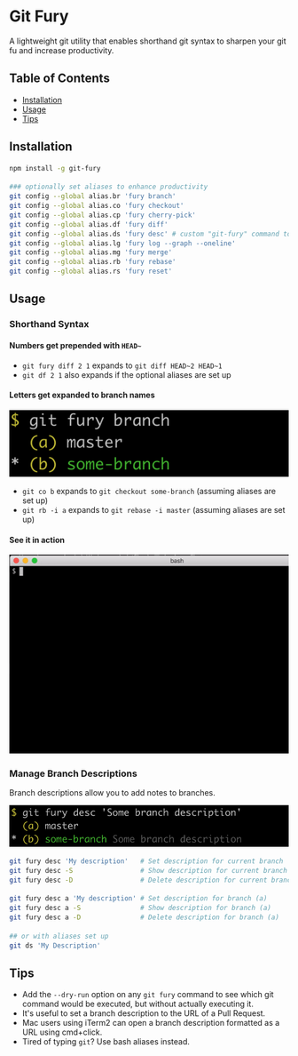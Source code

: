 # Git Fury

A lightweight git utility that enables shorthand git syntax to sharpen your git fu and increase productivity.

## Table of Contents

- [Installation](#installation)
- [Usage](#usage)
- [Tips](#tips)

## Installation

```sh
npm install -g git-fury

### optionally set aliases to enhance productivity
git config --global alias.br 'fury branch'
git config --global alias.co 'fury checkout'
git config --global alias.cp 'fury cherry-pick'
git config --global alias.df 'fury diff'
git config --global alias.ds 'fury desc' # custom "git-fury" command to set and delete branch descriptions
git config --global alias.lg 'fury log --graph --oneline'
git config --global alias.mg 'fury merge'
git config --global alias.rb 'fury rebase'
git config --global alias.rs 'fury reset'
```

## Usage


### Shorthand Syntax

#### Numbers get prepended with `HEAD~`
  - `git fury diff 2 1` expands to `git diff HEAD~2 HEAD~1`
  - `git df 2 1` also expands if the optional aliases are set up

#### Letters get expanded to branch names

![](images/basic-example.png)
 - `git co b` expands to `git checkout some-branch` (assuming aliases are set up)
 - `git rb -i a` expands to `git rebase -i master` (assuming aliases are set up)

#### See it in action
![](images/demo.gif)


### Manage Branch Descriptions

Branch descriptions allow you to add notes to branches.

![](images/set-branch-description.png)

```sh
git fury desc 'My description'   # Set description for current branch
git fury desc -S                 # Show description for current branch
git fury desc -D                 # Delete description for current branch

git fury desc a 'My description' # Set description for branch (a)
git fury desc a -S               # Show description for branch (a)
git fury desc a -D               # Delete description for branch (a)

## or with aliases set up
git ds 'My Description'
```

## Tips
- Add the `--dry-run` option on any `git fury` command to see which git command would be executed, but without actually executing it.
- It's useful to set a branch description to the URL of a Pull Request.
- Mac users using iTerm2 can open a branch description formatted as a URL using cmd+click.
- Tired of typing `git`? Use bash aliases instead.